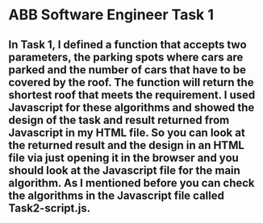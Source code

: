 # ABB Software Engineer Task 1

## In Task 1, I defined a function that accepts two parameters,  the parking spots where cars are parked and the number of cars that have to be covered by the roof. The function will return the shortest roof that meets the requirement. I used Javascript for these algorithms and showed the design of the task and result returned from Javascript in my HTML file. So you can look at the returned result and the design in an HTML file via just opening it in the browser and you should look at the Javascript file for the main algorithm. As I mentioned before you can check the algorithms in the Javascript file called Task2-script.js.
